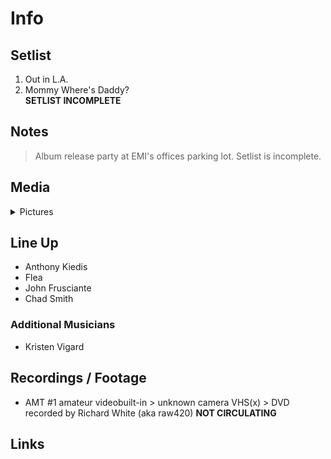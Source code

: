 # Info

## Setlist

1. Out in L.A.
2. Mommy Where's Daddy?
<br>**SETLIST INCOMPLETE**

## Notes

> Album release party at EMI's offices parking lot. Setlist is incomplete.

## Media 

<details>
  <summary>Pictures</summary>
  <!--<img alt="Setlist" title="Setlist" src="_.jpg" height="200" />
  <img alt="Flyer" title="Flyer" src="_.jpg" height="200" />
  <img alt="Clipper" title="Clipper" src="_.jpg" height="200" />
  <img alt="Ticket" title="Ticket" src="_.jpg" height="200" />
  -->
</details>

## Line Up

* Anthony Kiedis
* Flea
* John Frusciante
* Chad Smith

### Additional Musicians

* Kristen Vigard

## Recordings / Footage

* AMT #1 amateur videobuilt-in > unknown camera VHS(x) > DVD recorded by Richard White (aka raw420) **NOT CIRCULATING**

## Links